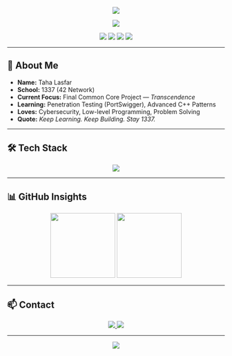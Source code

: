 <!-- HEADER -->
<p align="center">
  <img src="https://capsule-render.vercel.app/api?type=waving&color=00FF7F&height=120&section=header&text=Hey,+I'm+Taha+👋👨🏻‍💻&fontSize=40&fontColor=1a1a1a&animation=twinkling" />
</p>

<!-- Typing Intro -->
<p align="center">
  <img src="https://readme-typing-svg.demolab.com?font=Fira+Code&size=20&pause=1000&color=00FF7F&center=true&vCenter=true&width=500&lines=1337+Student+%7C+C%2FC%2B%2B+Enthusiast;Cybersecurity+Explorer;Always+Learning+%26+Building" />
</p>

<!-- BADGES -->
<p align="center">
  <img src="https://img.shields.io/badge/School-1337-%2300FF7F?style=for-the-badge" />
  <img src="https://img.shields.io/badge/Focus-C%2FC%2B%2B-1a1a1a?style=for-the-badge&logo=cplusplus&logoColor=00FF7F" />
  <img src="https://img.shields.io/badge/Loves-Cybersecurity-1a1a1a?style=for-the-badge&logo=hackaday&logoColor=00FF7F" />
  <img src="https://img.shields.io/badge/OS-Linux-1a1a1a?style=for-the-badge&logo=linux&logoColor=00FF7F" />
</p>

---

## 🚀 About Me
- **Name:** Taha Lasfar  
- **School:** 1337 (42 Network)  
- **Current Focus:** Final Common Core Project — *Transcendence*  
- **Learning:** Penetration Testing (PortSwigger), Advanced C++ Patterns  
- **Loves:** Cybersecurity, Low-level Programming, Problem Solving  
- **Quote:** *Keep Learning. Keep Building. Stay 1337.*  

---

## 🛠 Tech Stack
<p align="center">
  <img src="https://skillicons.dev/icons?i=c,cpp,js,py,linux,html,css,docker,git,nginx,bash" />
</p>

---

## 📊 GitHub Insights
<p align="center">
  <img src="https://github-readme-streak-stats.herokuapp.com?user=NoXei&theme=tokyonight&hide_border=true&ring=00FF7F&currStreakLabel=00FF7F" height="150"/>
  <img src="https://github-readme-stats.vercel.app/api/top-langs/?username=NoXei&layout=compact&theme=tokyonight&hide_border=true&title_color=00FF7F" height="150"/>
</p>

---

## 📫 Contact
<p align="center">
  <a href="https://www.linkedin.com/in/taha-lasfar-a9422a242/">
    <img src="https://img.shields.io/badge/LinkedIn-00FF7F?style=for-the-badge&logo=linkedin&logoColor=1a1a1a" />
  </a>
  <a href="mailto:tahalasfar5544@gmail.com">
    <img src="https://img.shields.io/badge/Email-1a1a1a?style=for-the-badge&logo=gmail&logoColor=00FF7F" />
  </a>
</p>

---

<p align="center">
  <img src="https://capsule-render.vercel.app/api?type=waving&color=00FF7F&height=100&section=footer" />
</p>
